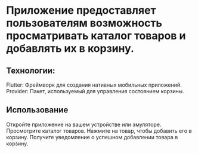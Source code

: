 # Приложение предоставляет пользователям возможность просматривать каталог товаров и добавлять их в корзину.

## Технологии:
Flutter: Фреймворк для создания нативных мобильных приложений.
Provider: Пакет, используемый для управления состоянием корзины.

## Использование
Откройте приложение на вашем устройстве или эмуляторе.
Просмотрите каталог товаров.
Нажмите на товар, чтобы добавить его в корзину.
Получите уведомление о успешном добавлении товара в корзину.
